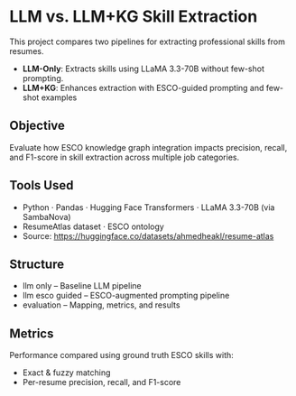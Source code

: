 # LLM vs. LLM+KG Skill Extraction

This project compares two pipelines for extracting professional skills from resumes.

- **LLM-Only**: Extracts skills using LLaMA 3.3-70B without few-shot prompting.
- **LLM+KG**: Enhances extraction with ESCO-guided prompting and few-shot examples 

## Objective

Evaluate how ESCO knowledge graph integration impacts precision, recall, and F1-score in skill extraction across multiple job categories.

## Tools Used

- Python · Pandas · Hugging Face Transformers · LLaMA 3.3-70B (via SambaNova)  
- ResumeAtlas dataset · ESCO ontology
- Source: https://huggingface.co/datasets/ahmedheakl/resume-atlas

## Structure

- llm only – Baseline LLM pipeline  
- llm esco guided – ESCO-augmented prompting pipeline  
- evaluation – Mapping, metrics, and results

## Metrics

Performance compared using ground truth ESCO skills with:
- Exact & fuzzy matching
- Per-resume precision, recall, and F1-score

